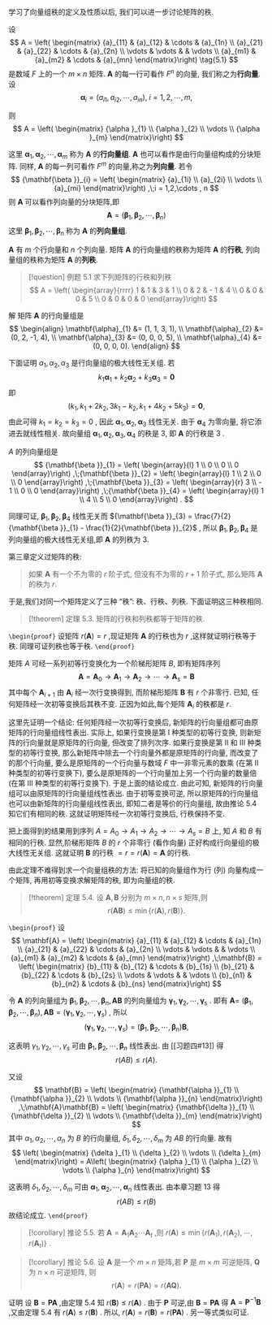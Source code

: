 学习了向量组秩的定义及性质以后, 我们可以进一步讨论矩阵的秩.

设
$$
A = \left( \begin{matrix} {a}_{11} & {a}_{12} & \cdots & {a}_{1n} \\ {a}_{21} & {a}_{22} & \cdots & {a}_{2n} \\ \vdots & \vdots & & \vdots \\ {a}_{m1} & {a}_{m2} & \cdots & {a}_{mn} \end{matrix}\right) \tag{5.1}
$$
是数域 $F$ 上的一个 $m \times n$ 矩阵. 
$\mathbf{A}$ 的每一行可看作 ${F}^{n}$ 的向量, 我们称之为**行向量**. 
设
$$
{\mathbf{\alpha }}_{i} = \left( {{a}_{i1},{a}_{i2},\cdots ,{a}_{in}}\right) ,\;i = 1,2,\cdots , m,
$$

则
$$
A = \left( \begin{matrix} {\alpha }_{1} \\ {\alpha }_{2} \\ \vdots \\ {\alpha }_{m} \end{matrix}\right)
$$

这里 ${\mathbf{\alpha }}_{1},{\mathbf{\alpha }}_{2},\cdots ,{\mathbf{\alpha }}_{m}$ 称为 $\mathbf{A}$ 的**行向量组**. 
$\mathbf{A}$ 也可以看作是由行向量组构成的分块矩阵. 
同样, $\mathbf{A}$ 的每一列可看作 ${F}^{m}$ 的向量,称之为**列向量**. 
若令
$$
{\mathbf{\beta }}_{i} = \left( \begin{matrix} {a}_{1i} \\ {a}_{2i} \\ \vdots \\ {a}_{mi} \end{matrix}\right) ,\;i = 1,2,\cdots , n
$$
则 $\mathbf{A}$ 可以看作列向量的分块矩阵,即
$$
\mathbf{A} = \left( {{\mathbf{\beta }}_{1},{\mathbf{\beta }}_{2},\cdots ,{\mathbf{\beta }}_{n}}\right)
$$
这里 ${\mathbf{\beta }}_{1},{\mathbf{\beta }}_{2},\cdots ,{\mathbf{\beta }}_{n}$ 称为 $\mathbf{A}$ 的**列向量组**.

$\mathbf{A}$ 有 $m$ 个行向量和 $n$ 个列向量. 
矩阵 $\mathbf{A}$ 的行向量组的秩称为矩阵 $\mathbf{A}$ 的**行秩**, 列向量组的秩称为矩阵 $\mathbf{A}$ 的**列秩**.

> [!question] 例题 5.1 
> 求下列矩阵的行秩和列秩
> $$
> A = \left( \begin{array}{rrrr} 1 & 1 & 3 & 1 \\ 0 & 2 & - 1 & 4 \\ 0 & 0 & 0 & 5 \\ 0 & 0 & 0 & 0 \end{array}\right)
> $$

解 
矩阵 $\mathbf{A}$ 的行向量组是
$$
\begin{align}
    \mathbf{\alpha}_{1} &= (1, 1, 3, 1), \\
    \mathbf{\alpha}_{2} &= (0, 2, -1, 4), \\
    \mathbf{\alpha}_{3} &= (0, 0, 0, 5), \\
    \mathbf{\alpha}_{4} &= (0, 0, 0, 0).
\end{align}
$$

下面证明 ${\alpha }_{1},{\alpha }_{2},{\alpha }_{3}$ 是行向量组的极大线性无关组. 
若
$$
{k}_{1}{\mathbf{\alpha }}_{1} + {k}_{2}{\mathbf{\alpha }}_{2} + {k}_{3}{\mathbf{\alpha }}_{3} = \mathbf{0}
$$
即
$$
\left( {{k}_{1},{k}_{1} + 2{k}_{2},3{k}_{1} - {k}_{2},{k}_{1} + 4{k}_{2} + 5{k}_{3}}\right) = \mathbf{0},
$$
由此可得 ${k}_{1} = {k}_{2} = {k}_{3} = 0$ , 因此 ${\mathbf{\alpha }}_{1},{\mathbf{\alpha }}_{2},{\mathbf{\alpha }}_{3}$ 线性无关. 
由于 ${\mathbf{\alpha }}_{4}$ 为零向量, 将它添进去就线性相关. 
故向量组 ${\mathbf{\alpha }}_{1},{\mathbf{\alpha }}_{2},{\mathbf{\alpha }}_{3},{\mathbf{\alpha }}_{4}$ 的秩是 3, 即 $\mathbf{A}$ 的行秩是 3 .

$A$ 的列向量组是
$$
{\mathbf{\beta }}_{1} = \left( \begin{array}{l} 1 \\ 0 \\ 0 \\ 0 \end{array}\right) ,\;{\mathbf{\beta }}_{2} = \left( \begin{array}{l} 1 \\ 2 \\ 0 \\ 0 \end{array}\right) ,\;{\mathbf{\beta }}_{3} = \left( \begin{array}{r} 3 \\ - 1 \\ 0 \\ 0 \end{array}\right) ,\;{\mathbf{\beta }}_{4} = \left( \begin{array}{l} 1 \\ 4 \\ 5 \\ 0 \end{array}\right) .
$$

同理可证, ${\mathbf{\beta }}_{1},{\mathbf{\beta }}_{2},{\mathbf{\beta }}_{4}$ 线性无关而 ${\mathbf{\beta }}_{3} = \frac{7}{2}{\mathbf{\beta }}_{1} - \frac{1}{2}{\mathbf{\beta }}_{2}$ , 所以 ${\mathbf{\beta }}_{1},{\mathbf{\beta }}_{2},{\mathbf{\beta }}_{4}$ 是列向量组的极大线性无关组,即 $\mathbf{A}$ 的列秩为 3.

第三章定义过矩阵的秩: 
> 如果 $\mathbf{A}$ 有一个不为零的 $r$ 阶子式, 但没有不为零的 $r + 1$ 阶子式, 那么矩阵 $\mathbf{A}$ 的秩为 $r$. 


于是,我们对同一个矩阵定义了三种 “秩”: 秩、行秩、列秩. 
下面证明这三种秩相同.

> [!theorem] 定理 5.3. 
> 矩阵的行秩和列秩都等于矩阵的秩.

`\begin{proof}`
设矩阵 $r\left( \mathbf{A}\right) = r$ ,现证矩阵 $\mathbf{A}$ 的行秩也为 $r$ ,这样就证明行秩等于秩. 同理可证列秩也等于秩.
`\end{proof}`

矩阵 $A$ 可经一系列初等行变换化为一个阶梯形矩阵 $B$, 即有矩阵序列
$$
\mathbf{A} = {\mathbf{A}}_{0} \rightarrow {\mathbf{A}}_{1} \rightarrow {\mathbf{A}}_{2} \rightarrow \cdots \rightarrow {\mathbf{A}}_{s} = \mathbf{B}
$$
其中每个 ${\mathbf{A}}_{i + 1}$ 由 ${\mathbf{A}}_{i}$ 经一次行变换得到, 而阶梯形矩阵 $\mathbf{B}$ 有 $r$ 个非零行. 
已知, 任何矩阵经一次初等变换后其秩不变. 
正因为如此,每个矩阵 ${\mathbf{A}}_{i}$ 的秩都是 $r$.

这里先证明一个结论: 
任何矩阵经一次初等行变换后, 新矩阵的行向量组都可由原矩阵的行向量组线性表出. 
实际上, 如果行变换是第 I 种类型的初等行变换, 则新矩阵的行向量就是原矩阵的行向量, 但改变了排列次序. 
如果行变换是第 II 和 III 种类型的初等行变换, 那么新矩阵中除去一个行向量外都是原矩阵的行向量, 而改变了的那个行向量, 要么是原矩阵的一个行向量与数域 $F$ 中一非零元素的数乘 (在第 II 种类型的初等行变换下), 要么是原矩阵的一个行向量加上另一个行向量的数量倍 (在第 III 种类型的初等行变换下). 
于是上面的结论成立. 
由此可知, 新矩阵的行向量组可以由原矩阵的行向量组线性表出. 
由于初等变换可逆, 所以原矩阵的行向量组也可以由新矩阵的行向量组线性表出, 即知二者是等价的行向量组, 故由推论 5.4 知它们有相同的秩. 
这就证明矩阵经一次初等行变换后, 行秩保持不变.

把上面得到的结果用到序列 $A = {A}_{0} \rightarrow {A}_{1} \rightarrow {A}_{2} \rightarrow \cdots \rightarrow {A}_{s} = B$ 上, 知 $A$ 和 $B$ 有相同的行秩. 
显然,阶梯形矩阵 $B$ 的 $r$ 个非零行 (看作向量) 正好构成行向量组的极大线性无关组. 
这就证明 $\mathbf{B}$ 的行秩 $= r = r\left( \mathbf{A}\right) = \mathbf{A}$ 的行秩.

由此定理不难得到求一个向量组秩的方法: 
将已知的向量组作为行 (列) 向量构成一个矩阵, 再用初等变换求解矩阵的秩, 即为向量组的秩.

> [!theorem] 定理 5.4. 
> 设 $\mathbf{A},\mathbf{B}$ 分别为 $m \times n, n \times s$ 矩阵,则
> $$
> r\left( {\mathbf{A}\mathbf{B}}\right) \leq \min \{ r\left( \mathbf{A}\right) , r\left( \mathbf{B}\right) \} .
> $$

`\begin{proof}`
设
$$
\mathbf{A} = \left( \begin{matrix} {a}_{11} & {a}_{12} & \cdots & {a}_{1n} \\ {a}_{21} & {a}_{22} & \cdots & {a}_{2n} \\ \vdots & \vdots & & \vdots \\ {a}_{m1} & {a}_{m2} & \cdots & {a}_{mn} \end{matrix}\right) ,\;\mathbf{B} = \left( \begin{matrix} {b}_{11} & {b}_{12} & \cdots & {b}_{1s} \\ {b}_{21} & {b}_{22} & \cdots & {b}_{2s} \\ \vdots & \vdots & & \vdots \\ {b}_{n1} & {b}_{n2} & \cdots & {b}_{ns} \end{matrix}\right)
$$

令 $\mathbf{A}$ 的列向量组为 ${\mathbf{\beta }}_{1},{\mathbf{\beta }}_{2},\cdots ,{\mathbf{\beta }}_{n},\mathbf{A}\mathbf{B}$ 的列向量组为 ${\mathbf{\gamma }}_{1},{\mathbf{\gamma }}_{2},\cdots ,{\mathbf{\gamma }}_{s}$ . 
即有 $\mathbf{A} =$ $\left( {{\mathbf{\beta }}_{1},{\mathbf{\beta }}_{2},\cdots ,{\mathbf{\beta }}_{n}}\right) ,\mathbf{A}\mathbf{B} = \left( {{\mathbf{\gamma }}_{1},{\mathbf{\gamma }}_{2},\cdots ,{\mathbf{\gamma }}_{s}}\right)$ , 所以
$$
\left( {{\mathbf{\gamma }}_{1},{\mathbf{\gamma }}_{2},\cdots ,{\mathbf{\gamma }}_{s}}\right) = \left( {{\mathbf{\beta }}_{1},{\mathbf{\beta }}_{2},\cdots ,{\mathbf{\beta }}_{n}}\right) \mathbf{B},
$$

这表明 ${\gamma }_{1},{\gamma }_{2},\cdots ,{\gamma }_{s}$ 可由 ${\mathbf{\beta }}_{1},{\mathbf{\beta }}_{2},\cdots ,{\mathbf{\beta }}_{n}$ 线性表出. 
由 [[习题四#13]] 得
$$
r\left( {AB}\right) \leq r\left( A\right) .
$$

又设
$$
\mathbf{B} = \left( \begin{matrix} {\mathbf{\alpha }}_{1} \\ {\mathbf{\alpha }}_{2} \\ \vdots \\ {\mathbf{\alpha }}_{n} \end{matrix}\right) ,\;\mathbf{A}\mathbf{B} = \left( \begin{matrix} {\mathbf{\delta }}_{1} \\ {\mathbf{\delta }}_{2} \\ \vdots \\ {\mathbf{\delta }}_{m} \end{matrix}\right)
$$
其中 ${\alpha }_{1},{\alpha }_{2},\cdots ,{\alpha }_{n}$ 为 $B$ 的行向量组, ${\delta }_{1},{\delta }_{2},\cdots ,{\delta }_{m}$ 为 ${AB}$ 的行向量. 
故有
$$
\left( \begin{matrix} {\delta }_{1} \\ {\delta }_{2} \\ \vdots \\ {\delta }_{m} \end{matrix}\right) = A\left( \begin{matrix} {\alpha }_{1} \\ {\alpha }_{2} \\ \vdots \\ {\alpha }_{n} \end{matrix}\right)
$$

这表明 ${\delta }_{1},{\delta }_{2},\cdots ,{\delta }_{m}$ 可由 ${\mathbf{\alpha }}_{1},{\mathbf{\alpha }}_{2},\cdots ,{\mathbf{\alpha }}_{n}$ 线性表出. 
由本章习题 13 得
$$
r\left( {AB}\right) \leq r\left( B\right)
$$
故结论成立.
`\end{proof}`

> [!corollary] 推论 5.5. 
> 若 $\mathbf{A} = {\mathbf{A}}_{1}{\mathbf{A}}_{2}\cdots {\mathbf{A}}_{t}$ ,则 $r\left( \mathbf{A}\right) \leq \min \left\{ {r\left( {\mathbf{A}}_{1}\right) , r\left( {\mathbf{A}}_{2}\right) ,\cdots , r\left( {\mathbf{A}}_{t}\right) }\right\}$ .

> [!corollary] 推论 5.6. 
> 设 $\mathbf{A}$ 是一个 $m \times n$ 矩阵,若 $\mathbf{P}$ 是 $m \times m$ 可逆矩阵, $\mathbf{Q}$ 为 $n \times n$ 可逆矩阵, 则
> $$
> r\left( \mathbf{A}\right) = r\left( \mathbf{{PA}}\right) = r\left( \mathbf{{AQ}}\right) .
> $$

证明 
设 $\mathbf{B} = \mathbf{P}\mathbf{A}$ ,由定理 5.4 知 $r\left( \mathbf{B}\right) \leq r\left( \mathbf{A}\right)$ . 由于 $\mathbf{P}$ 可逆,由 $\mathbf{B} = \mathbf{P}\mathbf{A}$ 得 $\mathbf{A} = {\mathbf{P}}^{-1}\mathbf{B}$ ,又由定理 5.4 有 $r\left( \mathbf{A}\right) \leq r\left( \mathbf{B}\right)$ . 所以, $r\left( \mathbf{A}\right) = r\left( \mathbf{B}\right) = r\left( \mathbf{{PA}}\right)$ . 另一等式类似可证.